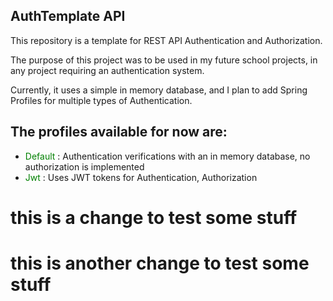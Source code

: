 ## AuthTemplate API

This repository is a template for REST API Authentication and Authorization.

The purpose of this project was to be used in my future school projects, in any project requiring an authentication system.

Currently, it uses a simple in memory database, and I plan to add Spring Profiles for multiple types of Authentication.

## The profiles available for now are:

- <span style='color:green;'>Default</span> : Authentication verifications with an in memory database, no authorization is implemented
- <span style='color:green;'>Jwt</span> : Uses JWT tokens for Authentication, Authorization 


# this is a change to test some stuff
# this is another change to test some stuff


